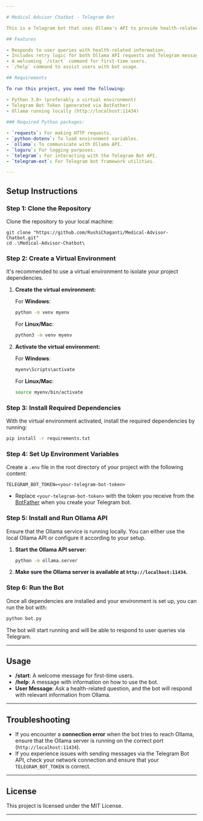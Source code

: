 ```yaml
---

# Medical Advisor Chatbot - Telegram Bot

This is a Telegram bot that uses Ollama's API to provide health-related advice to users. The bot can answer questions about medical conditions, symptoms, stress management, and more.

## Features

- Responds to user queries with health-related information.
- Includes retry logic for both Ollama API requests and Telegram message sending.
- A welcoming `/start` command for first-time users.
- `/help` command to assist users with bot usage.

## Requirements

To run this project, you need the following:

- Python 3.8+ (preferably a virtual environment)
- Telegram Bot Token (generated via BotFather)
- Ollama running locally (http://localhost:11434)
  
### Required Python packages:

- `requests`: For making HTTP requests.
- `python-dotenv`: To load environment variables.
- `ollama`: To communicate with Ollama API.
- `loguru`: For logging purposes.
- `telegram`: For interacting with the Telegram Bot API.
- `telegram-ext`: For Telegram bot framework utilities.

---
```


## Setup Instructions

### Step 1: Clone the Repository

Clone the repository to your local machine:

```
git clone "https://github.com/RushiChaganti/Medical-Advisor-Chatbot.git"
cd .\Medical-Advisor-Chatbot\
```

### Step 2: Create a Virtual Environment

It's recommended to use a virtual environment to isolate your project dependencies.

1. **Create the virtual environment:**

   For **Windows**:

   ```bash
   python -m venv myenv
   ```

   For **Linux/Mac**:

   ```bash
   python3 -m venv myenv
   ```

2. **Activate the virtual environment:**

   For **Windows**:

   ```bash
   myenv\Scripts\activate
   ```

   For **Linux/Mac**:

   ```bash
   source myenv/bin/activate
   ```

### Step 3: Install Required Dependencies

With the virtual environment activated, install the required dependencies by running:

```bash
pip install -r requirements.txt
```

### Step 4: Set Up Environment Variables

Create a `.env` file in the root directory of your project with the following content:

```
TELEGRAM_BOT_TOKEN=<your-telegram-bot-token>
```

- Replace `<your-telegram-bot-token>` with the token you receive from the [BotFather](https://core.telegram.org/bots#botfather) when you create your Telegram bot.

### Step 5: Install and Run Ollama API

Ensure that the Ollama service is running locally. You can either use the local Ollama API or configure it according to your setup.

1. **Start the Ollama API server**:

   ```bash
   python -m ollama.server
   ```

2. **Make sure the Ollama server is available at `http://localhost:11434`.**

### Step 6: Run the Bot

Once all dependencies are installed and your environment is set up, you can run the bot with:

```bash
python bot.py
```

The bot will start running and will be able to respond to user queries via Telegram.

---

## Usage

- **/start**: A welcome message for first-time users.
- **/help**: A message with information on how to use the bot.
- **User Message**: Ask a health-related question, and the bot will respond with relevant information from Ollama.

---

## Troubleshooting

- If you encounter a **connection error** when the bot tries to reach Ollama, ensure that the Ollama server is running on the correct port (`http://localhost:11434`).
- If you experience issues with sending messages via the Telegram Bot API, check your network connection and ensure that your `TELEGRAM_BOT_TOKEN` is correct.

---

## License

This project is licensed under the MIT License.

---
